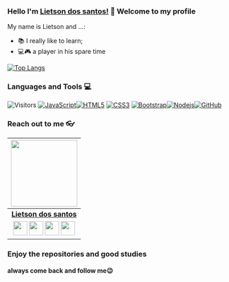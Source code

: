 ### Hello I'm [Lietson dos santos!](https://twitter.com/DosLietson) 👋 Welcome to my profile
My name is Lietson and ...:

 - 📚 I really like to learn;
 - 💻🎮 a player in his spare time

 [![Top Langs](https://github-readme-stats.vercel.app/api/top-langs/?username=lietson&layout=compact)](https://github.com/lietson/github-readme-stats)

### Languages and Tools :computer:
![Visitors](https://visitor-badge.laobi.icu/badge?page_id=lietson.lietson)
[![JavaScript](https://img.shields.io/badge/-JavaScript-black?style=flat&logo=javascript&link=https://github.com/lietson)](https://github.com/lietson)[![HTML5](https://img.shields.io/badge/-HTML5-E34F26?style=flat&logo=html5&logoColor=white&link=https://github.com/lietson)](https://github.com/lietson) [![CSS3](https://img.shields.io/badge/-CSS3-1572B6?style=flat&logo=css3&link=https://github.com/lietson)](https://github.com/lietson) [![Bootstrap](https://img.shields.io/badge/-Bootstrap-563D7C?style=flat&logo=bootstrap&link=https://github.com/lietson)](https://github.com/lietson)[![Nodejs](https://img.shields.io/badge/-Nodejs-black?style=flat&logo=Node.js&link=https:https://github.com/lietson)](https://github.com/lietson)[![GitHub](https://img.shields.io/badge/-GitHub-181717?style=flat&logo=github&link=https://github.com/lietson)](https://github.com/lietson)

### Reach out to me 👓

|  <a href="https://www.instagram.com/lietson_dossantos/"><img src="https://icon-library.net//images/icon-programmer/icon-programmer-14.jpg" width="150px" height="150px" /></a> |
|:---------------------------------------------------------------------------------------------------------------------------------------: |
|       **[Lietson dos santos](https://twitter.com/DosLietson)**                                                                                |
|<a href="https://twitter.com/DosLietson"><img src="https://i.ibb.co/kmgQVyW/twitter.png" width="32px" height="32px"></a> <a href="https://github.com/lietson"><img src="https://cdn.iconscout.com/icon/free/png-256/github-108-438008.png" width="32px" height="32px"></a> <a href="https://facebook.com/lietson.dossantos/"><img src="https://i.ibb.co/zmYNW4p/facebook.png" width="32px" height="32px"></a> <a href="#"><img src="https://i.ibb.co/Kx2GSrT/linkedin.png" width="32px" height="32px"></a> |


 ### Enjoy the repositories and good studies
 #### always come back and follow me😉

<!--
**lietson/lietson** is a ✨ _special_ ✨ repository because its `README.md` (this file) appears on your GitHub profile.

Here are some ideas to get you started:

- 🔭 I’m currently working on ...
- 🌱 I’m currently learning ...
- 👯 I’m looking to collaborate on ...
- 🤔 I’m looking for help with ...
- 💬 Ask me about ...
- 📫 How to reach me: ...
- 😄 Pronouns: ...
- ⚡ Fun fact: ...
-->
